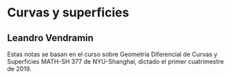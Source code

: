 # Curvas y superficies
## Leandro Vendramin

Estas notas se basan en el curso sobre Geometría Diferencial de Curvas y Superficies MATH-SH 377 de NYU-Shanghai, dictado el primer cuatrimestre de 2019. 
